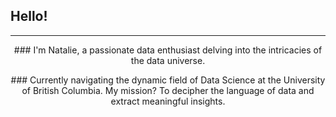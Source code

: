 ## Hello!
---

<p align="center"> ### I'm Natalie, a passionate data enthusiast delving into the intricacies of the data universe.</p> 

<p align="center"> ### Currently navigating the dynamic field of Data Science at the University of British Columbia. My mission? To decipher the language of data and extract meaningful insights.</p> 


